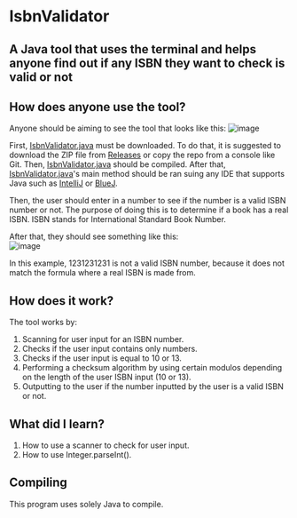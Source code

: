# IsbnValidator

## A Java tool that uses the terminal and helps anyone find out if any ISBN they want to check is valid or not

## How does anyone use the tool?

Anyone should be aiming to see the tool that looks like this:
![image](https://user-images.githubusercontent.com/22280271/213872502-7175d1a3-f9b9-469e-a361-7572a7289475.png)

First, [IsbnValidator.java](https://github.com/bluelightspirit/IsbnValidator/blob/main/IsbnValidator.java) must be downloaded. To do that, it is suggested to download the ZIP file from [Releases](https://github.com/bluelightspirit/IsbnValidator/releases/tag/v1.0.0) or copy the repo from a console like Git. Then, [IsbnValidator.java](https://github.com/bluelightspirit/IsbnValidator/blob/main/IsbnValidator.java) should be compiled. After that, [IsbnValidator.java](https://github.com/bluelightspirit/IsbnValidator/blob/main/IsbnValidator.java)'s main method should be ran suing any IDE that supports Java such as [IntelliJ](https://www.jetbrains.com/idea/download/) or [BlueJ](https://www.bluej.org/).

Then, the user should enter in a number to see if the number is a valid ISBN number or not. The purpose of doing this is to determine if a book has a real ISBN. ISBN stands for International Standard Book Number.

After that, they should see something like this:\
![image](https://user-images.githubusercontent.com/22280271/213872750-f608703a-6477-4754-9eac-8d803a9396ff.png)

In this example, 1231231231 is not a valid ISBN number, because it does not match the formula where a real ISBN is made from.

## How does it work?

The tool works by:
1) Scanning for user input for an ISBN number.
2) Checks if the user input contains only numbers.
3) Checks if the user input is equal to 10 or 13.
4) Performing a checksum algorithm by using certain modulos depending on the length of the user ISBN input (10 or 13).
5) Outputting to the user if the number inputted by the user is a valid ISBN or not.

## What did I learn?

1) How to use a scanner to check for user input.
2) How to use Integer.parseInt().

## Compiling

This program uses solely Java to compile.
